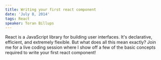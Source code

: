 ```yaml
---
title: Writing your first react component
date: 'July 8, 2014'
tags: React
speaker: Toran Billups
---
```




React is a JavaScript library for building user interfaces. It's declarative, efficient, and extremely flexible. But what does all this mean exactly? Join me for a live coding session where I show off a few of the basic concepts required to write your first react component!



